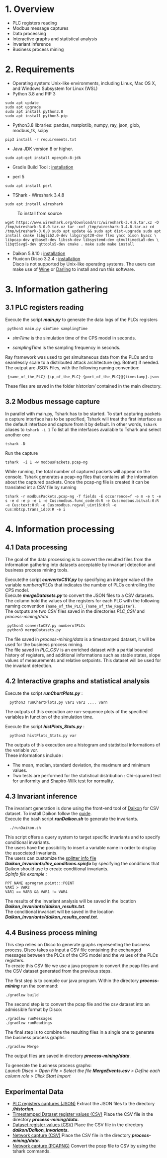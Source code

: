 
# 1. Overview
- PLC registers reading
- Modbus message captures
- Data processing
- Interactive graphs and statistical analysis
- Invariant inference
- Business process mining


# 2. Requirements

 - Operating system: Unix-like environments, including Linux, Mac OS X, and Windows Subsystem for Linux (WSL) 
 - Python 3.8 and PIP 3
 ```
sudo apt update
sudo apt upgrade
 sudo apt install python3.8
 sudo apt install python3-pip
 ```
 
 - Python3.8 libraries: pandas, matplotlib, numpy, ray, json, glob, modbus_tk, scipy
  ```
pip3 install -r requirements.txt
 ```

 
-  Java JDK version 8 or higher.
 
 ```
sudo apt-get install openjdk-8-jdk
 ```
- Gradle Build Tool : [installation](https://gradle.org/install/)

- perl 5
 
```
sudo apt install perl
```

- TShark - Wireshark 3.4.8
 
```
sudo apt install wireshark
```
&nbsp;&nbsp;&nbsp;&nbsp;&nbsp;&nbsp;&nbsp;&nbsp;&nbsp;&nbsp;To install from source
```
wget https://www.wireshark.org/download/src/wireshark-3.4.8.tar.xz -O /tmp/wireshark-3.0.0.tar.xz tar -xvf /tmp/wireshark-3.4.8.tar.xz cd /tmp/wireshark-3.0.0 sudo apt update && sudo apt dist-upgrade sudo apt install cmake libglib2.0-dev libgcrypt20-dev flex yacc bison byacc \ libpcap-dev qtbase5-dev libssh-dev libsystemd-dev qtmultimedia5-dev \ libqt5svg5-dev qttools5-dev cmake . make sudo make install
```

- Daikon 5.8.10 : [installation](Installation_Daikon.sh)
- Fluxicon Disco 3.2.4 : [installation](https://fluxicon.com/disco/)  
 Disco is not supported by Unix-like operating systems. The users can make use of [Wine](https://www.winehq.org/) or [Darling](https://www.darlinghq.org/) to install and run this software.

# 3. Information gathering

## 3.1 PLC registers reading
 
 Execute the script **_main.py_** to generate the data logs of the PLCs registers 
 ```
  python3 main.py simTime samplingTime
```

 - _simTime_ is the simulation time of the CPS model in seconds.  
   
 - _samplingTime_ is the sampling frequency in seconds.

Ray framework was used to get simultaneous data from the PLCs and  to seamlessly scale to a distributed attack architecture (eg. Botnet) if needed.
The output are JSON Files, with the following naming convention:
```
 {name_of_the_PLC}-{ip_of_the_PLC}-{port_of_the_PLC}@{timestamp}.json
```
These files are saved in the folder _historian/_ contained in the main directory.

## 3.2 Modbus message capture
In parallel with main.py, Tshark has to be started. 
To start capturing packets a capture interface has to be specified, Tshark will treat the first interface as the default interface and capture from it by default. In other words, `tshark` aliases to `tshark -i 1`
To list all the interfaces available to Tshark and select another one
```
tshark -D 
```
Run the capture
```
tshark  -i 1 -w modbusPackets.pcap-ng
```
While running, the total number of captured packets will appear on the console.
Tshark generates a pcap-ng files that contains all the information about the captured packets.
Once the pcap-ng file is created it can be translated int a CSV file by running
```
tshark -r modbusPackets.pcap-ng -T fields -E occurrence=f -e m -e t -e s -e d -e p -e L -e Cus:modbus.func_code:0:R -e Cus:modbus.bitval:0:R -e Cus:text:0:R -e Cus:modbus.regval_uint16:0:R -e Cus:mbtcp.trans_id:0:R -e i
```


# 4. Information processing

## 4.1 Data processing

The goal of the data processing is to convert the resulted files from the information gathering into datasets acceptable by invariant detection and business process mining tools.  

Executethe script 	**_convertoCSV.py_** by specifying an integer value of the variable _numberofPLCs_ that indicates the number of PLCs controlling the CPS model.   
Execute **_mergeDatasets.py_** to convert the JSON files to a CSV datasets. 
The column hold the values of the registers for each PLC  with the following naming convention ```{name_of_the_PLC}_{name_of_the_Register}```.  
The outputs are two CSV files saved in the directories _PLC_CSV_ and _process-mining/data_.  
 ```
  python3 convertoCSV.py numberofPLCs
  python3 mergeDatasets.py 
```   
The file saved in _process-mining/data_ is a timestamped dataset, it will be used for the business process mining.   
The file saved in _PLC_CSV_ is an enriched dataset with a partial bounded history of registers, and additional informations such as stable states, slope values of measurements and relative setpoints. This dataset will be used for the invariant detection.   


## 4.2 Interactive graphs and statistical analysis
  
Execute the script **_runChartPlots.py_** :    
```
  python3 runChartPlots.py var1 var2 .... varn
```
The outputs of this execution are run-sequence plots of the specified variables in function of the simulation time.  
  
Execute the script **_histPlots_Stats.py_** : 
```
  python3 histPlots_Stats.py var  
```
The outputs of this execution are a histogram and statistical informations of the variable _var_.  
These informations include :
- The mean, median, standard deviation, the maximum and minimum values.  
- Two tests are performed for the statistical distribution : Chi-squared test for uniformity and Shapiro-Wilk test for normality. 


## 4.3 Invariant inference
The invariant generation is done using the front-end tool of [Daikon](http://plse.cs.washington.edu/daikon/download/doc/daikon.html#convertcsv_002epl) for CSV dataset. To install Daikon follow the [guide](Installation_Daikon.sh).     
Execute the bash script **_runDaikon.sh_** to generate the invariants. 
```
  ./runDaikon.sh 
```
  
This script offers a query system to target specific invariants and to specify conditional invariants.  
The users have the possibility to insert a variable name in order to display the associated invariants.   
The users can customize the [splitter info file](https://plse.cs.washington.edu/daikon/download/doc/daikon/Enhancing-Daikon-output.html#Splitter-info-file-format) **_Daikon_Invariants/Inv_conditions.spinfo_** by specifying the conditions that Daikon should use to create conditional invariants.   
*Spinfo file example :*
```
PPT_NAME aprogram.point:::POINT
VAR1 > VAR2
VAR1 == VAR3 && VAR1 != VAR4
```

The results of the invariant analysis will be saved in the location **_Daikon_Invariants/daikon_results.txt_**.  
The conditional invariant will be saved in the location **_Daikon_Invariants/daikon_results_cond.txt_**.

## 4.4 Business process mining

This step relies on Disco to generate graphs representing the business process. 
Disco takes as input a CSV file containing the exchanged messages between the PLCs of the CPS model and the values of the PLCs registers.  
To create this CSV file we use a java program to convert the pcap files and the CSV dataset generated from the previous steps. 

The first step is to compile our java program. Within the directory **_process-mining_** run the command: 
```
./gradlew build
```
The second step is to convert the pcap file and the csv dataset into an admissible format by Disco: 
```
./gradlew runMessages
./gradlew runReadings
```
The final step is to combine the resulting files in a single one to generate the business process graphs: 
```
./gradlew Merge
```
The output files are saved in directory **_process-mining/data_**.  

To generate the business process graphs:    
_Launch Disco > Open File > Select the file **MergeEvents.csv** > Define each column role > Click Start Import_

## Experimental Data

* [PLC registers captures (JSON)](https://www.dropbox.com/s/4y44lv2o1dlyx7y/historian.zip?dl=0)  Extract the JSON files to the directory **_/historian_**. 
* [Timestamped Dataset register values (CSV)](https://www.dropbox.com/s/y3izdsvh2t0bn1u/PLC_Dataset_TS.csv?dl=0)  Place the CSV file in the directory **_process-mining/data._**
* [Dataset register values (CSV)](https://www.dropbox.com/s/din5hwgeoe8senl/PLC_Dataset.csv?dl=0)  Place the CSV file in the directory **_daikon/Daikon_Invariants._**
* [Network capture (CSV)](https://www.dropbox.com/s/4jgtg7lpi2gkqz3/CleanCaptureWrite.csv?dl=0) Place the CSV file in the directory **_process-mining/data._**
* [Network capture (PCAPNG)](https://www.dropbox.com/s/89its5qf7zhqq31/NetworkTraffic.pcap?dl=0) Convert the pcap file to CSV by using the tshark commands.

